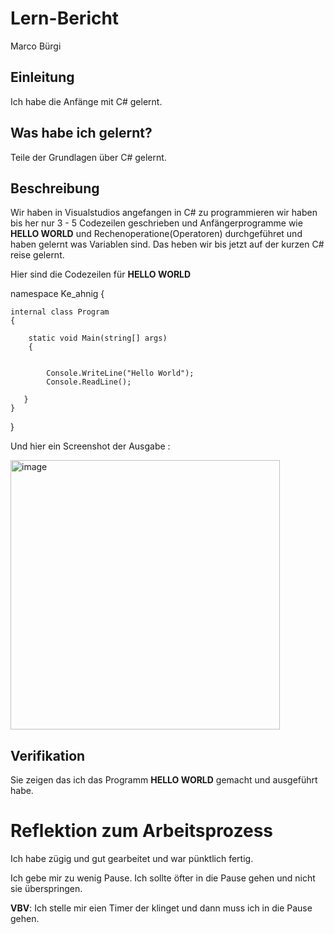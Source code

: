 # Lern-Bericht
Marco Bürgi

## Einleitung

Ich habe die Anfänge mit C# gelernt.

## Was habe ich gelernt?

Teile der Grundlagen über C# gelernt.

## Beschreibung

Wir haben in Visualstudios angefangen in C# zu programmieren wir haben bis her nur 3 - 5 Codezeilen geschrieben und Anfängerprogramme wie **HELLO WORLD** und Rechenoperatione(Operatoren) durchgeführet und haben gelernt was Variablen sind. Das heben wir bis jetzt auf der kurzen C# reise gelernt.


Hier sind die Codezeilen für **HELLO WORLD**


namespace Ke_ahnig
{

    internal class Program
    {
    
        static void Main(string[] args)
        {
        
            
            Console.WriteLine("Hello World");
            Console.ReadLine();
       
       }
    }
}

Und hier ein Screenshot der Ausgabe :


<img width="431" alt="image" src="https://user-images.githubusercontent.com/111045790/185333184-ce566e16-7fb7-4ab7-8520-3a3daacf0d16.png">



## Verifikation

Sie zeigen das ich das Programm **HELLO WORLD** gemacht und ausgeführt habe.

# Reflektion zum Arbeitsprozess

Ich habe zügig und gut gearbeitet und war pünktlich fertig.

Ich gebe mir zu wenig Pause. Ich sollte öfter in die Pause gehen und nicht sie überspringen.

**VBV**: Ich stelle mir eien Timer der klinget und dann muss ich in die Pause gehen. 
